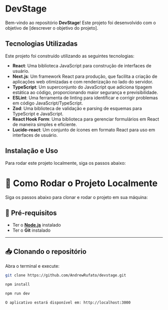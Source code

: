 # DevStage

Bem-vindo ao repositório **DevStage**! Este projeto foi desenvolvido com o objetivo de [descrever o objetivo do projeto].

## Tecnologias Utilizadas

Este projeto foi construído utilizando as seguintes tecnologias:

- **React**: Uma biblioteca JavaScript para construção de interfaces de usuário.
- **Next.js**: Um framework React para produção, que facilita a criação de aplicações web otimizadas e com renderização no lado do servidor.
- **TypeScript**: Um superconjunto do JavaScript que adiciona tipagem estática ao código, proporcionando maior segurança e previsibilidade.
- **ESLint**: Uma ferramenta de linting para identificar e corrigir problemas em código JavaScript/TypeScript.
- **Zod**: Uma biblioteca de validação e parsing de esquemas para TypeScript e JavaScript.
- **React Hook Form**: Uma biblioteca para gerenciar formulários em React de maneira simples e eficiente.
- **Lucide-react**: Um conjunto de ícones em formato React para uso em interfaces de usuário.


## Instalação e Uso

Para rodar este projeto localmente, siga os passos abaixo:

# 🚀 Como Rodar o Projeto Localmente  

Siga os passos abaixo para clonar e rodar o projeto em sua máquina:  

## 📌 Pré-requisitos  
- Ter o **[Node.js](https://nodejs.org/)** instalado  
- Ter o **Git** instalado  

---

## 📥 Clonando o repositório  

Abra o terminal e execute:  

```bash
git clone https://github.com/AndrewRufato/devstage.git

npm install

npm run dev

O aplicativo estará disponível em: http://localhost:3000
